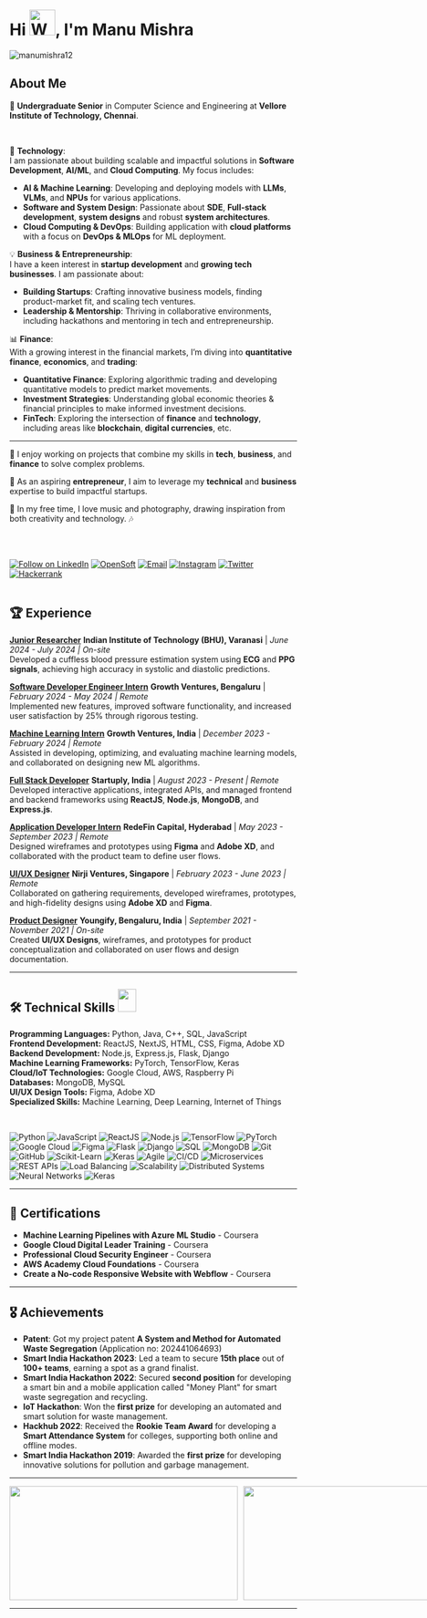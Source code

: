 <!-- README FILE GITHUB -->
 
<!-- My Template Image  -->
<!-- ![MastHead](https://github.com/manumishra12/manumishra12/blob/main/Intro.jpg) -->

<h1 >Hi <img src="https://raw.githubusercontent.com/nixin72/nixin72/master/wave.gif"  alt="Waving hand animated gif" height="45" width="45" />, I'm Manu Mishra </h1>
<p align="left"> <img src="https://komarev.com/ghpvc/?username=manumishra12&label=Profile%20views&color=0e75b6&style=flat" alt="manumishra12" /></p>
 
 
<!--About Me -->

## About Me


🔭 **Undergraduate Senior** in Computer Science and Engineering at **Vellore Institute of Technology, Chennai**.

<br>

🌱 **Technology**:  
I am passionate about building scalable and impactful solutions in **Software Development**, **AI/ML**, and **Cloud Computing**. My focus includes:
- **AI & Machine Learning**: Developing and deploying models with **LLMs**, **VLMs**, and **NPUs** for various applications.
- **Software and System Design**: Passionate about **SDE**, **Full-stack development**, **system designs** and robust **system architectures**.
- **Cloud Computing & DevOps**: Building application with **cloud platforms** with a focus on **DevOps & MLOps** for ML deployment.

💡 **Business & Entrepreneurship**:  
I have a keen interest in **startup development** and **growing tech businesses**. I am passionate about:
- **Building Startups**: Crafting innovative business models, finding product-market fit, and scaling tech ventures.
- **Leadership & Mentorship**: Thriving in collaborative environments, including hackathons and mentoring in tech and entrepreneurship.

📊 **Finance**:  
With a growing interest in the financial markets, I’m diving into **quantitative finance**, **economics**, and **trading**:
- **Quantitative Finance**: Exploring algorithmic trading and developing quantitative models to predict market movements.
- **Investment Strategies**: Understanding global economic theories & financial principles to make informed investment decisions.
- **FinTech**: Exploring the intersection of **finance** and **technology**, including areas like **blockchain**, **digital currencies**, etc.

---

🎯 I enjoy working on projects that combine my skills in **tech**, **business**, and **finance** to solve complex problems.

🚀 As an aspiring **entrepreneur**, I aim to leverage my **technical** and **business** expertise to build impactful startups.

🎵 In my free time, I love music and photography, drawing inspiration from both creativity and technology. 🎶  

<br>
<br>

<!-- **Connnet with me** <img src="https://github.com/hariketsheth/hariketsheth/blob/main/img/handshake.gif" height="25px" style="margin-bottom: -5px;"> -->

<p align="left">
<a href="https://www.linkedin.com/in/manu-mishra-688487211/"> <img title="Follow on LinkedIn" src="https://img.shields.io/badge/LinkedIn-0077B5?style=for-the-badge&logo=linkedin&logoColor=white"/></a>
<a href="https://hashnode.com/@ManuMishra12"> <img title="OpenSoft" src="https://img.shields.io/badge/Hashnode-2962FF?style=for-the-badge&logo=hashnode&logoColor=white"/></a>
<a href="mailto:connectmanumishra@gmail.com"> <img title="Email" src="https://img.shields.io/badge/Gmail-D14836?style=for-the-badge&logo=gmail&logoColor=white"/></a>
<a href="https://www.instagram.com/_mishramanu_/"> <img title="Instagram" src="https://img.shields.io/badge/Instagram-%23E4405F.svg?style=for-the-badge&logo=Instagram&logoColor=white"/></a>
<a href="https://twitter.com/ManuMis69128338"> <img title="Twitter" src="https://img.shields.io/badge/Twitter-%231DA1F2.svg?style=for-the-badge&logo=Twitter&logoColor=white"/></a>
<a href="https://www.hackerrank.com/Manu_Mishra"> <img title="Hackerrank" src="https://img.shields.io/badge/-Hackerrank-2EC866?style=for-the-badge&logo=HackerRank&logoColor=white"/></a>

 <br>
 <br>

## 🏆 Experience

[**Junior Researcher**](https://iitbhu.ac.in/) **Indian Institute of Technology (BHU), Varanasi** | *June 2024 - July 2024 | On-site*  
Developed a cuffless blood pressure estimation system using **ECG** and **PPG signals**, achieving high accuracy in systolic and diastolic predictions.

[**Software Developer Engineer Intern**](https://www.linkedin.com/company/growthventures07/posts/?feedView=all) **Growth Ventures, Bengaluru** | *February 2024 - May 2024 | Remote*  
Implemented new features, improved software functionality, and increased user satisfaction by 25% through rigorous testing.

[**Machine Learning Intern**](https://www.linkedin.com/company/growthventures07/posts/?feedView=all) **Growth Ventures, India** | *December 2023 - February 2024 | Remote*  
Assisted in developing, optimizing, and evaluating machine learning models, and collaborated on designing new ML algorithms.

[**Full Stack Developer**](https://media.licdn.com/dms/image/v2/D4D2DAQFBw18OVCTjJQ/profile-treasury-image-shrink_1920_1920/profile-treasury-image-shrink_1920_1920/0/1698663301108?e=1733076000&v=beta&t=4CIJfXonWqsAA8EokQJvj6SD7jQlQhFgUWX7alAwWVk) **Startuply, India** | *August 2023 - Present | Remote*  
Developed interactive applications, integrated APIs, and managed frontend and backend frameworks using **ReactJS**, **Node.js**, **MongoDB**, and **Express.js**.

[**Application Developer Intern**](https://redefincapital.com/) **RedeFin Capital, Hyderabad** | *May 2023 - September 2023 | Remote*  
Designed wireframes and prototypes using **Figma** and **Adobe XD**, and collaborated with the product team to define user flows.

[**UI/UX Designer**](https://www.nirji.com/) **Nirji Ventures, Singapore** | *February 2023 - June 2023 | Remote*  
Collaborated on gathering requirements, developed wireframes, prototypes, and high-fidelity designs using **Adobe XD** and **Figma**.

[**Product Designer**](https://www.behance.net/gallery/146933343/Youngify-My-Startup-Client) **Youngify, Bengaluru, India** | *September 2021 - November 2021 | On-site*  
Created **UI/UX Designs**, wireframes, and prototypes for product conceptualization and collaborated on user flows and design documentation.


---

<!--My Skills and Current Learning Badges  -->

## 🛠️ Technical Skills <img src = "https://media2.giphy.com/media/QssGEmpkyEOhBCb7e1/giphy.gif?cid=ecf05e47a0n3gi1bfqntqmob8g9aid1oyj2wr3ds3mg700bl&rid=giphy.gif" width = 32px; height=40px>
**Programming Languages:** Python, Java, C++, SQL, JavaScript  
**Frontend Development:** ReactJS, NextJS, HTML, CSS, Figma, Adobe XD  
**Backend Development:** Node.js, Express.js, Flask, Django  
**Machine Learning Frameworks:** PyTorch, TensorFlow, Keras  
**Cloud/IoT Technologies:** Google Cloud, AWS, Raspberry Pi  
**Databases:** MongoDB, MySQL  
**UI/UX Design Tools:** Figma, Adobe XD  
**Specialized Skills:** Machine Learning, Deep Learning, Internet of Things

<br>

![Python](https://img.shields.io/badge/-Python-blue?logo=python&logoColor=white) ![JavaScript](https://img.shields.io/badge/-JavaScript-yellow?logo=javascript&logoColor=black) ![ReactJS](https://img.shields.io/badge/-ReactJS-61DAFB?logo=react&logoColor=white) ![Node.js](https://img.shields.io/badge/-Node.js-339933?logo=node.js&logoColor=white) ![TensorFlow](https://img.shields.io/badge/-TensorFlow-orange?logo=tensorflow&logoColor=white) ![PyTorch](https://img.shields.io/badge/-PyTorch-red?logo=pytorch&logoColor=white) ![Google Cloud](https://img.shields.io/badge/-Google%20Cloud-blue?logo=google-cloud&logoColor=white) ![Figma](https://img.shields.io/badge/-Figma-FF7262?logo=figma&logoColor=white) ![Flask](https://img.shields.io/badge/-Flask-000000?logo=flask&logoColor=white) ![Django](https://img.shields.io/badge/-Django-092E20?logo=django&logoColor=white) ![SQL](https://img.shields.io/badge/-SQL-4479A1?logo=postgresql&logoColor=white) ![MongoDB](https://img.shields.io/badge/-MongoDB-47A248?logo=mongodb&logoColor=white) ![Git](https://img.shields.io/badge/-Git-F05032?logo=git&logoColor=white) ![GitHub](https://img.shields.io/badge/-GitHub-181717?logo=github&logoColor=white) ![Scikit-Learn](https://img.shields.io/badge/-Scikit%20Learn-F7931E?logo=scikit-learn&logoColor=white) ![Keras](https://img.shields.io/badge/-Keras-D00000?logo=keras&logoColor=white) ![Agile](https://img.shields.io/badge/-Agile-0277BD?logo=agile&logoColor=white) ![CI/CD](https://img.shields.io/badge/-CI/CD-4285F4?logo=google-cloud&logoColor=white) ![Microservices](https://img.shields.io/badge/-Microservices-blue?logo=microservices&logoColor=white) ![REST APIs](https://img.shields.io/badge/-REST%20APIs-green?logo=api&logoColor=white) ![Load Balancing](https://img.shields.io/badge/-Load%20Balancing-orange?logo=load-balancer&logoColor=white) ![Scalability](https://img.shields.io/badge/-Scalability-red?logo=architecture&logoColor=white) ![Distributed Systems](https://img.shields.io/badge/-Distributed%20Systems-purple?logo=distributed&logoColor=white) ![Neural Networks](https://img.shields.io/badge/-Neural%20Networks-0078D7?logo=neural-network&logoColor=white) ![Keras](https://img.shields.io/badge/-Keras-D00000?logo=keras&logoColor=white)

---

## 📜 Certifications
- **Machine Learning Pipelines with Azure ML Studio** - Coursera  
- **Google Cloud Digital Leader Training** - Coursera  
- **Professional Cloud Security Engineer** - Coursera  
- **AWS Academy Cloud Foundations** - Coursera  
- **Create a No-code Responsive Website with Webflow** - Coursera  
  
---

## 🎖️ Achievements
- **Patent**: Got my project patent **A System and Method for Automated Waste Segregation** (Application no: 202441064693)
- **Smart India Hackathon 2023**: Led a team to secure **15th place** out of **100+ teams**, earning a spot as a grand finalist.
- **Smart India Hackathon 2022**: Secured **second position** for developing a smart bin and a mobile application called "Money Plant" for smart waste segregation and recycling.
- **IoT Hackathon**: Won the **first prize** for developing an automated and smart solution for waste management.
- **Hackhub 2022**: Received the **Rookie Team Award** for developing a **Smart Attendance System** for colleges, supporting both online and offline modes.
- **Smart India Hackathon 2019**: Awarded the **first prize** for developing innovative solutions for pollution and garbage management. 

---


<p style="display: flex; justify-content: space-between; align-items: center;">
  <img height="200px" width="400" src="https://github-readme-stats.vercel.app/api?username=manumishra12&count_private=true&theme=radical&show_icons=true" style="flex: 1; margin-right: 10px;"/>
  <img height="200px" width="400" src="https://github-readme-stats.vercel.app/api/top-langs/?username=manumishra12&layout=compact&theme=radical&show_icons=true" style="flex: 1;"/>
</p>





















<!-- ///////////////////////////////////////////////////////////////////////////////////////////////////////////////////////////////////////////////////////////////////////////////////////////////////////////////////////////////////// -->


<!-- [![Manu's github activity graph](https://activity-graph.herokuapp.com/graph?username=manumishra12&theme=github)](https://github.com/manumishra12/github-readme-activity-graph) -->

<!-- SNAKE GRID -->
<!--
<p align="center">
  <img src="https://github.com/manumishra12/manumishra12/blob/output/github-contribution-grid-snake.svg" alt="snake"></center>
</p>
-->

<!-- Github  Cat Climbing -->
<!-- <img width="55%" align="right" alt="Github" src="https://raw.githubusercontent.com/onimur/.github/master/.resources/git-header.svg" /> -->


<p>
  <!-- <img align="right" height="350" width="400" src="https://cdn.dribbble.com/users/416610/screenshots/4801105/media/be031f8d02ca8cc404d44be54ee2c493.gif" />  -->
  <!-- <img alt= "stats card" height="200px" width="400" src="https://github-readme-streak-stats.herokuapp.com/?user=manumishra12&theme=radical"> -->
  
  <!-- <img height="200px" width="400" src="https://github-readme-stats.vercel.app/api?username=manumishra12&count_private=true&theme=radical&show_icons=true" /> -->
  <!-- [![Top Langs](https://github-readme-stats.vercel.app/api/top-langs/?username=manumishra12&layout=compact&theme=radical&show_icons=true)](https://github.com/manumishra12/github-readme-stats) -->

</p>


<!--
<h3 style="color:yellow;margin-bottom: 15px;" >Mostly work with⚒️</h3> 
<div>

[![Bootstrap Badge](https://img.shields.io/badge/Bootstrap-563D7C?style=for-the-badge&logo=bootstrap&logoColor=white)](#)  [![C++ Badge](https://img.shields.io/badge/C%2B%2B-00599C?style=for-the-badge&logo=c%2B%2B&logoColor=white)](#)  [![PHP Badge](https://img.shields.io/badge/PHP-6d4dff?style=for-the-badge&logo=php&logoColor=white)](#)  [![Javascript Badge](https://img.shields.io/badge/Javascript-facf43?style=for-the-badge&logo=javascript&logoColor=white)](#) ![SQLite](https://img.shields.io/badge/sqlite-%2307405e.svg?style=for-the-badge&logo=sqlite&logoColor=white)  ![Flask](https://img.shields.io/badge/flask-%23000.svg?style=for-the-badge&logo=flask&logoColor=white)
 
[![Python Badge](https://img.shields.io/badge/PYTHON-yellow?style=for-the-badge&logo=python&logoColor=white")](#) [![MySQL Badge](https://img.shields.io/badge/MySQL-ff7926?style=for-the-badge&logo=mysql&logoColor=white)](#) [![HTML Badge](https://img.shields.io/badge/HTML5-E34F26?style=for-the-badge&logo=html5&logoColor=white)](#)  [![CSS Badge](https://img.shields.io/badge/CSS-239120?&style=for-the-badge&logo=css3&logoColor=white)](#) ![MySQL](https://img.shields.io/badge/mysql-%2300f.svg?style=for-the-badge&logo=mysql&logoColor=white)  ![Django](https://img.shields.io/badge/django-%23092E20.svg?style=for-the-badge&logo=django&logoColor=white)   
  
<!--  Badges -->
<!--
<p align="center"> 
 
![Adobe XD](https://img.shields.io/badge/Adobe%20XD-470137?style=for-the-badge&logo=Adobe%20XD&logoColor=#FF61F6) ![Adobe Illustrator](https://img.shields.io/badge/adobe%20illustrator-%23FF9A00.svg?style=for-the-badge&logo=adobe%20illustrator&logoColor=white)  ![Adobe InDesign](https://img.shields.io/badge/Adobe%20InDesign-49021F?style=for-the-badge&logo=adobeindesign&logoColor=white) ![Adobe Lightroom](https://img.shields.io/badge/Adobe%20Lightroom-31A8FF.svg?style=for-the-badge&logo=Adobe%20Lightroom&logoColor=white) 
 
![Adobe Audition](https://img.shields.io/badge/Adobe%20Audition-9999FF.svg?style=for-the-badge&logo=Adobe%20Audition&logoColor=white) ![Blender](https://img.shields.io/badge/blender-%23F5792A.svg?style=for-the-badge&logo=blender&logoColor=white)  ![Adobe After Effects](https://img.shields.io/badge/Adobe%20After%20Effects-9999FF.svg?style=for-the-badge&logo=Adobe%20After%20Effects&logoColor=white) ![Canva](https://img.shields.io/badge/Canva-%2300C4CC.svg?style=for-the-badge&logo=Canva&logoColor=white) ![Figma](https://img.shields.io/badge/figma-%23F24E1E.svg?style=for-the-badge&logo=figma&logoColor=white) 
 
</p> 
<br>
</div>
<h3 style="color:yellow;margin-bottom: 15px;"  >Currently exploring and learning 👨‍💻 :</h3>  

<p>
<img src="https://img.shields.io/badge/Flutter-2dbfe3?style=for-the-badge&logo=flutter&logoColor=white">
<img src="https://img.shields.io/badge/React-2d73e3?style=for-the-badge&logo=react&logoColor=white">
<img src="https://img.shields.io/badge/Firebase-FFCB2B?style=for-the-badge&logo=firebase&logoColor=white">
<img src="https://img.shields.io/badge/Java-b0331a?style=for-the-badge&logo=java&logoColor=white">
<img src="https://img.shields.io/badge/Node%20Js-398726?style=for-the-badge&logo=node-dot-js&logoColor=white">
<img src="https://img.shields.io/badge/Sketch-FFB387?style=for-the-badge&logo=sketch&logoColor=black">
<img src="https://img.shields.io/badge/FastAPI-005571?style=for-the-badge&logo=fastapi">
<br>
<img src="https://img.shields.io/badge/Keras-%23D00000.svg?style=for-the-badge&logo=Keras&logoColor=white">
<img src="https://img.shields.io/badge/TensorFlow-%23FF6F00.svg?style=for-the-badge&logo=TensorFlow&logoColor=white">

</p>
-->



<!-- EXTRA BADGES -->
<!-- <a href="https://www.python.org" target="_blank" rel="noreferrer"> <img src="https://raw.githubusercontent.com/devicons/devicon/master/icons/python/python-original.svg" alt="python" width="40" height="40"/> </a> 
 
<a href="https://www.w3schools.com/cpp/" target="_blank" rel="noreferrer"> <img src="https://raw.githubusercontent.com/devicons/devicon/master/icons/cplusplus/cplusplus-original.svg" alt="cplusplus" width="40" height="40"/> </a> 
 
<a href="https://www.w3schools.com/css/" target="_blank" rel="noreferrer"> <img src="https://raw.githubusercontent.com/devicons/devicon/master/icons/css3/css3-original-wordmark.svg" alt="css3" width="40" height="40"/> </a>
 
<a href="https://www.w3.org/html/" target="_blank" rel="noreferrer"> <img src="https://raw.githubusercontent.com/devicons/devicon/master/icons/html5/html5-original-wordmark.svg" alt="html5" width="40" height="40"/> </a> 

  <!-- <a href="https://www.mathworks.com/" target="_blank" rel="noreferrer"> <img src="https://upload.wikimedia.org/wikipedia/commons/2/21/Matlab_Logo.png" alt="matlab" width="40" height="40"/> </a>  -->

  <!-- <img src="https://img.shields.io/badge/AdobeXD-b0331a?style=for-the-badge&logo=AdobeXD&logoColor=white"> -->
<!-- ![Sketch](https://img.shields.io/badge/Sketch-FFB387?style=for-the-badge&logo=sketch&logoColor=black) 
![FastAPI](https://img.shields.io/badge/FastAPI-005571?style=for-the-badge&logo=fastapi) -->
 
 <!-- <p align="left"> <a href="https://twitter.com/ishikakesarwan4" target="blank"><img src="https://img.shields.io/twitter/follow/ishikakesarwan4?logo=twitter&style=for-the-badge" alt="ishikakesarwan4" /></a> </p> 

<!-- <img align="right" height="350" width="400" src="https://cdn.dribbble.com/users/2238041/screenshots/4763918/working.gif" /> </a> -->
 <!-- <a href="https://www.adobe.com/products/xd.html" target="_blank" rel="noreferrer"> <img src="https://cdn.worldvectorlogo.com/logos/adobe-xd.svg" alt="xd" width="40" height="40"/> </a>  <a href="https://www.photoshop.com/en" target="_blank" rel="noreferrer"> <img src="https://raw.githubusercontent.com/devicons/devicon/master/icons/photoshop/photoshop-line.svg" alt="photoshop" width="40" height="40"/> </a> <a href="https://www.adobe.com/in/products/illustrator.html" target="_blank" rel="noreferrer"> <img src="https://www.vectorlogo.zone/logos/adobe_illustrator/adobe_illustrator-icon.svg" alt="illustrator" width="40" height="40"/> </a> <a href="https://www.figma.com/" target="_blank" rel="noreferrer"> <img src="https://www.vectorlogo.zone/logos/figma/figma-icon.svg" alt="figma" width="40" height="40"/> </a> -->
 
 
 
 
<!--
 Mail ID Links  
 📫 How to reach me **connectmanumishra@gmail.com**
 <br><br>
 <hr>
-->



<!--
<!-- Social Media Handel Links  
<h4  style="color:yellow;margin-bottom: 20px;" >◻ Coding Profiles 💻</h4>  
<div >
 
[![Hackerrank Badge](https://img.shields.io/badge/HackerRank-2EC866?style=flat&logo=HackerRank&logoColor=white)](https://www.hackerrank.com/Manu_Mishra)
</p>
<br>

<h4 style="color:yellow;margin-bottom: 20px;" >◻ Lets Connect <img src="https://github.com/hariketsheth/hariketsheth/blob/main/img/handshake.gif" height="25px" style="margin-bottom: -5px;">  </h4>
<div>

[![GitHub Badge](https://img.shields.io/badge/-GitHub-black?style=flat&labelColor=white&logo=github&logoColor=black)](https://github.com/manumishra12)    [![Linkedin Badge](https://img.shields.io/badge/-Linkedin-0e76a8?style=flat&labelColor=white&logo=linkedin&logoColor=0e76a8)](https://www.linkedin.com/in/manu-mishra-688487211/)       [![Mail Badge](https://img.shields.io/badge/-Gmail-c0392b?style=flat&labelColor=white&logo=gmail&logoColor=c0392b)](mailto:connectmanumishra@gmail.com)           [![Instagram Badge](https://img.shields.io/badge/-Instagram-e84393?style=flat&labelColor=white&logo=instagram&logoColor=e84393)](https://www.instagram.com/_mishramanu_/)     [![Twitter Badge](https://img.shields.io/badge/-Twitter-1ca0f1?style=flat&labelColor=white&logo=twitter&logoColor=1ca0f1&link=https://twitter.com/)](https://twitter.com/ManuMis69128338)

<!-- [![Facebook Badge](https://img.shields.io/badge/-Facebook-blue?style=flat&labelColor=white&logo=facebook&logoColor=blue)](https://www.facebook.com/HariketAcoustics) 




<!-- CODE EAT SLEEP REPEAT Gify -->
<!--  <h2><img src = "https://media0.giphy.com/media/KDDpcKigbfFpnejZs6/giphy.gif?cid=ecf05e47oy6f4zjs8g1qoiystc56cu7r9tb8a1fe76e05oty&rid=giphy.gif" width = 100px></h2> -->
<hr>



<!-- Contribution Tracking Chart -->
<!--[![Manu's github activity graph](https://activity-graph.herokuapp.com/graph?username=manumishra12&theme=react-dark)](https://github.com/manumishra12/github-readme-activity-graph)-->













<!-- OTHER STUFF COMMENTED -->
<!-- #Connect social media -->
<!-- <h3 align="center">Connect with me:</h3>
<p align="center"> -->

<!-- <a href="https://www.linkedin.com/in/ishika-kesarwani-3b32811a6/" target="blank"><img align="center" src="https://img.icons8.com/cute-clipart/64/000000/linkedin.png" alt="ishika kesarwani" height="50" width="50" /></a>&nbsp;&nbsp;&nbsp;&nbsp; -->

<!-- <a href="https://www.instagram.com/_mishramanu_/" target="blank"><img align="center" src="https://img.icons8.com/cute-clipart/64/000000/instagram-new.png" alt="_mishramanu_" height="50" width="50" /></a>
</p>
<hr> -->

<!-- #Snake contribution -->
<!-- <p align="center">
  <img src="https://github.com/manumishra12/manumishra12/raw/output/github-contribution-grid-snake.svg" alt="snake"></center>
</p> -->


<!-- Skills Panel -->

<!-- <h2> Skills <img src = "https://media2.giphy.com/media/QssGEmpkyEOhBCb7e1/giphy.gif?cid=ecf05e47a0n3gi1bfqntqmob8g9aid1oyj2wr3ds3mg700bl&rid=giphy.gif" width = 32px> </h2>

<a href= https://github.com/manumishra12?tab=repositories&q=&type=&language=python&sort= > <img width ='32px' src ='https://raw.githubusercontent.com/manumishra12/githubAboutMeGenerator/main/icons/python.svg'> </a>

<a href= https://github.com/manumishra12?tab=repositories&q=&type=&language=reactjs&sort= > <img width ='32px' src ='https://raw.githubusercontent.com/manumishra12/githubAboutMeGenerator/main/icons/reactjs.svg'> </a>

<a href= https://github.com/manumishra12?tab=repositories&q=&type=&language=javascript&sort= > <img width ='32px' src ='https://raw.githubusercontent.com/manumishra12/githubAboutMeGenerator/main/icons/javascript.svg'> </a>



<a href= https://github.com/manumishra12?tab=repositories&q=&type=&language=c&sort= > <img width ='32px' src ='https://raw.githubusercontent.com/manumishra12/githubAboutMeGenerator/main/icons/c.svg'> </a>

<a href= https://github.com/manumishra12?tab=repositories&q=&type=&language=cpp&sort= > <img width ='32px' src ='https://raw.githubusercontent.com/manumishra12/githubAboutMeGenerator/main/icons/cpp.svg'> </a> -->

<!-- <a href= https://github.com/manumishra12?tab=repositories&q=&type=&language=scikit&sort= > <img width ='32px' src ='https://raw.githubusercontent.com/rahulbanerjee26/githubAboutMeGenerator/main/icons/scikit.svg'> </a> -->

<!-- <a href= https://github.com/manumishra12?tab=repositories&q=&type=&language=sqlite&sort= > <img width ='32px' src ='https://raw.githubusercontent.com/rahulbanerjee26/githubAboutMeGenerator/main/icons/sqlite.svg'> </a> -->

<!-- <a href= https://github.com/manumishra12?tab=repositories&q=&type=&language=pytorch&sort= > <img width ='32px' src ='https://raw.githubusercontent.com/rahulbanerjee26/githubAboutMeGenerator/main/icons/pytorch.svg'> </a> -->







<!--/////////////////////////////////////////////////////////////////////////////////////////////////////////////////////////////////////////////////  -->
<!--
**manumishra12/manumishra12** is a ✨ _special_ ✨ repository because its `README.md` (this file) appears on your GitHub profile.

Here are some ideas to get you started:

- 🔭 I’m currently working on ...
- 🌱 I’m currently learning ...
- 👯 I’m looking to collaborate on ...
- 🤔 I’m looking for help with ...
- 💬 Ask me about ...
- 📫 How to reach me: ...
- 😄 Pronouns: ...
- ⚡ Fun fact: ...
-->
